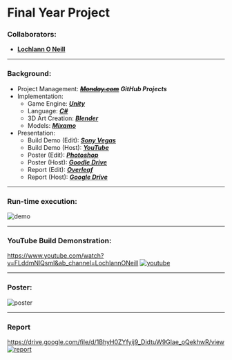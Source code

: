 <!--https://github.com/darsaveli/Readme-Markdown-Syntax-->

# Final Year Project

### Collaborators:
* **[Lochlann O Neill](https://www.lochlannoneill.com/)**

-----

### Background:
* Project Management: ~~***[Monday.com](https://lochlannoneill.monday.com/boards/3393810677)***~~ ***GitHub Projects***
* Implementation:
  * Game Engine: ***[Unity](https://unity.com/)***
  * Language: ***[C#](https://learn.microsoft.com/en-us/dotnet/csharp/)***
  * 3D Art Creation: ***[Blender](https://www.blender.org/)***
  * Models: ***[Mixamo](https://www.mixamo.com/)***
* Presentation:
  * Build Demo (Edit): ***[Sony Vegas](https://www.vegascreativesoftware.com/ie/vegas-pro/?AffiliateID=50&phash=1yqXHIJuhlvg4kKM&utm_source=Linkshare&utm_medium=Affiliate&utm_campaign=Affiliate_Linkshare&siteID=PPkX79_c.b0-9K1Mq8iXGe0BlboH4PVIxQ&name=FlexOffers.com)***
  * Build Demo (Host): ***[YouTube](https://www.youtube.com/watch?v=FLddmNlQsmI)***
  * Poster (Edit): ***[Photoshop](https://www.adobe.com/ie/products/photoshop.html)***
  * Poster (Host): ***[Goodle Drive](https://drive.google.com/file/d/1sk88DlI9UdWa6x65zPiF8p1fSTGqSWin/view?usp=sharing)***
  * Report (Edit): ***[Overleaf](https://www.overleaf.com/project/631c9185df013681e446c601)***
  * Report (Host): ***[Google Drive](https://drive.google.com/file/d/1BhyH0ZYfyij9_DidtuW9Glae_oQekhwR/view?usp=sharing)***

-----

### Run-time execution:
![demo](https://github.com/lochlannoneill/INTR8016-FinalYearProject-Unity/blob/main/Presentation/demo.gif?raw=true)  

-----

### YouTube Build Demonstration:
https://www.youtube.com/watch?v=FLddmNlQsmI&ab_channel=LochlannONeill
[![youtube](https://github.com/lochlannoneill/INTR8016-FinalYearProject-Unity/blob/main/Presentation/images_presentation_implementation/testing.png?raw=true)](https://www.youtube.com/watch?v=FLddmNlQsmI)  
<!--
<iframe width="560" height="315" src="https://www.youtube.com/embed/FLddmNlQsmI" title="YouTube video player" frameborder="0" allow="accelerometer; autoplay; clipboard-write; encrypted-media; gyroscope; picture-in-picture; web-share" allowfullscreen>   </iframe>
-->

-----

### Poster:
![poster](https://github.com/lochlannoneill/INTR8016-FinalYearProject-Unity/blob/main/Presentation/poster.png?raw=true)  

-----

### Report
https://drive.google.com/file/d/1BhyH0ZYfyij9_DidtuW9Glae_oQekhwR/view
[![report](https://github.com/lochlannoneill/INTR8016-FinalYearProject-Unity/blob/main/Presentation/images_report/report.png?raw=true)](https://drive.google.com/file/d/1BhyH0ZYfyij9_DidtuW9Glae_oQekhwR/view?usp=sharing)  
